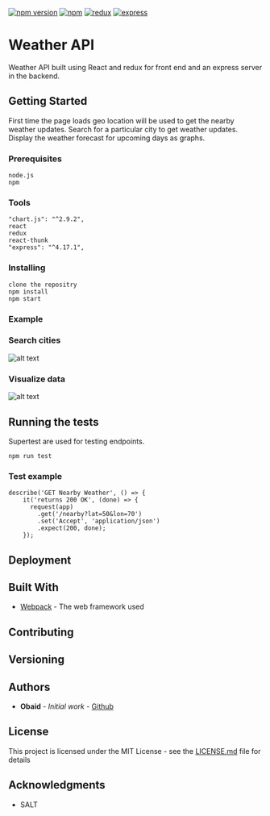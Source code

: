 [![npm version](https://img.shields.io/npm/v/react.svg?style=flat)](https://www.npmjs.com/package/react)  [![npm](https://img.shields.io/npm/v/react.svg?style=flat)](https://nodejs.org/en/download/package-manager/) [![redux](https://img.shields.io/badge/redux-4.04-blue)](https://www.npmjs.com/package/redux) [![express](https://img.shields.io/badge/express-4.17.1-blue)](https://www.npmjs.com/package/express) 
# Weather API

Weather API built using React and redux for front end and an express server in the backend. 

## Getting Started

First time the page loads geo location will be used to get the nearby weather updates.
Search for a particular city to get weather updates.
Display the weather forecast for upcoming days as graphs.

### Prerequisites


```
node.js
npm
```

### Tools

```
"chart.js": "^2.9.2",
react
redux
react-thunk
"express": "^4.17.1",
```

### Installing

```
clone the repositry
npm install
npm start
```

### Example

### Search cities  

![alt text](https://github.com/oba14/weatherApi/blob/master/public/images/search-city.png )   

### Visualize data   

![alt text](https://github.com/oba14/weatherApi/blob/master/public/images/temp-graph.png )

## Running the tests

Supertest are used for testing endpoints.

```
npm run test
```

### Test example

```
describe('GET Nearby Weather', () => {
    it('returns 200 OK', (done) => {
      request(app)
        .get('/nearby?lat=50&lon=70')
        .set('Accept', 'application/json')
        .expect(200, done);
    });
```

## Deployment


## Built With

* [Webpack](https://webpack.js.org/) - The web framework used


## Contributing

## Versioning

## Authors

* **Obaid** - *Initial work* - [Github](https://github.com/oba14)

## License

This project is licensed under the MIT License - see the [LICENSE.md](LICENSE.md) file for details

## Acknowledgments

* SALT
